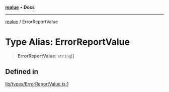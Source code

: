 [**realue**](../README.md) • **Docs**

***

[realue](../README.md) / ErrorReportValue

# Type Alias: ErrorReportValue

> **ErrorReportValue**: `string`[]

## Defined in

[lib/types/ErrorReportValue.ts:1](https://github.com/nevoland/realue/blob/0e31f412c843509c611a819f4eb2d8d824b887cf/lib/types/ErrorReportValue.ts#L1)
